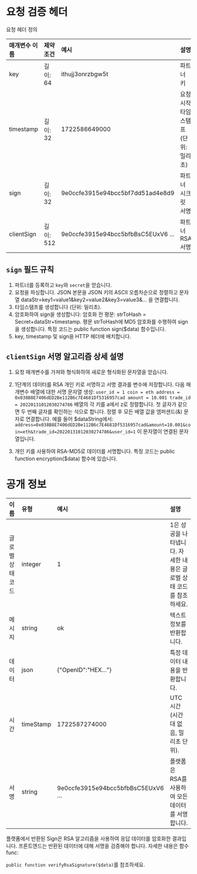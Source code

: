 # 요청 검증 헤더

요청 헤더 정의

| 매개변수 이름 | 제약 조건 | 예시                               | 설명                                |
| :------------ | :-------- | :--------------------------------- | :---------------------------------- |
| key           | 길이: 64  | ithujj3onrzbgw5t                   | 파트너 키                           |
| timestamp     | 길이: 32  | 1722586649000                      | 요청 시작 타임스탬프 (단위: 밀리초) |
| sign          | 길이: 32  | 9e0ccfe3915e94bcc5bf7dd51ad4e8d9   | 파트너 시크릿 서명                  |
| clientSign    | 길이: 512 | 9e0ccfe3915e94bcc5bfbBsC5EUxV6 ... | 파트너 RSA 서명                     |

## `sign` 필드 규칙

1. 파트너를 등록하고 `key`와 `secret`을 얻습니다.
2. 요청을 파싱합니다. JSON 본문을 JSON 키의 ASCII 오름차순으로 정렬하고 문자열 dataStr=key1=value1&key2=value2&key3=value3&... 을 연결합니다.
3. 타임스탬프를 생성합니다 (단위: 밀리초).
4. 암호화하여 sign을 생성합니다: 암호화 전 평문: strToHash = Secret+dataStr+timestamp. 평문 strToHash에 MD5 암호화를 수행하여 sign을 생성합니다.
특정 코드는 public function sign($data) 함수입니다.
5. key, timestamp 및 sign을 HTTP 헤더에 배치합니다.

## `clientSign` 서명 알고리즘 상세 설명

1. 요청 매개변수를 가져와 형식화하여 새로운 형식화된 문자열을 얻습니다.

2. 1단계의 데이터를 RSA 개인 키로 서명하고 서명 결과를 변수에 저장합니다.
다음 매개변수 배열에 대한 서명 문자열 생성: `user_id = 1 coin = eth address = 0x038B8E7406dED2Be112B6c7E4681Df5316957cad amount = 10.001 trade_id = 20220131012030274786`
배열의 각 키를 a에서 z로 정렬합니다. 첫 글자가 같으면 두 번째 글자를 확인하는 식으로 합니다. 정렬 후 모든 배열 값을 앰퍼샌드(&) 문자로 연결합니다. 예를 들어 $dataString에서:
`address=0x038B8E7406dED2Be112B6c7E4681Df5316957cad&amount=10.001&coin=eth&trade_id=20220131012030274786&user_id=1`
이 문자열이 연결된 문자열입니다.

3. 개인 키를 사용하여 RSA-MD5로 데이터를 서명합니다. 특정 코드는 public function encryption($data) 함수에 있습니다.

# 공개 정보

| 이름             | 유형      | 예시                               | 설명                                                                |
| :--------------- | :-------- | :--------------------------------- | :------------------------------------------------------------------ |
| 글로벌 상태 코드 | integer   | 1                                  | 1은 성공을 나타냅니다. 자세한 내용은 글로벌 상태 코드를 참조하세요. |
| 메시지           | string    | ok                                 | 텍스트 정보를 반환합니다.                                           |
| 데이터           | json      | {"OpenID":"HEX..."}                | 특정 데이터 내용을 반환합니다.                                      |
| 시간             | timeStamp | 1722587274000                      | UTC 시간 (시간대 없음, 밀리초 단위).                                |
| 서명             | string    | 9e0ccfe3915e94bcc5bfbBsC5EUxV6 ... | 플랫폼은 RSA를 사용하여 모든 데이터를 서명합니다.                   |

플랫폼에서 반환된 Sign은 RSA 알고리즘을 사용하여 응답 데이터를 암호화한 결과입니다. 프론트엔드는 반환된 데이터에 대해 서명을 검증해야 합니다. 자세한 내용은 함수 func: 

`public function verifyRsaSignature($data)`를 참조하세요.